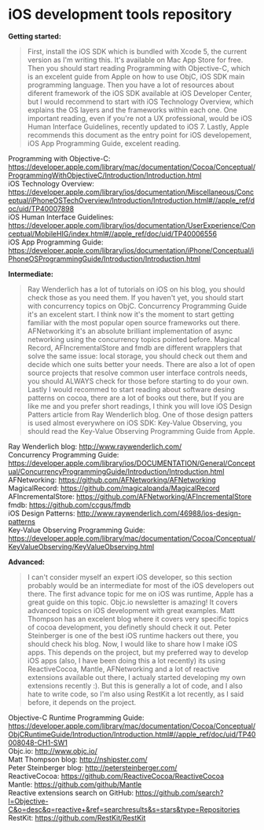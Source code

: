 iOS development tools repository
================================

__Getting started:__

> First, install the iOS SDK which is bundled with Xcode 5, the current version as I'm writing this. It's available on Mac App Store for free. Then you should start reading Programming with Objective-C, which is an excelent guide from Apple on how to use ObjC, iOS SDK main programming language. Then you have a lot of resources about diferent framework of the iOS SDK available at iOS Developer Center, but I would recommend to start with iOS Technology Overview, which explains the OS layers and the frameworks within each one. One important reading, even if you're not a UX professional, would be iOS Human Interface Guidelines, recently updated to iOS 7. Lastly, Apple recommends this document as the entry point for iOS developement, iOS App Programming Guide, excelent reading.  

Programming with Objective-C: https://developer.apple.com/library/mac/documentation/Cocoa/Conceptual/ProgrammingWithObjectiveC/Introduction/Introduction.html  
iOS Technology Overview: https://developer.apple.com/library/ios/documentation/Miscellaneous/Conceptual/iPhoneOSTechOverview/Introduction/Introduction.html#//apple_ref/doc/uid/TP40007898  
iOS Human Interface Guidelines: https://developer.apple.com/library/ios/documentation/UserExperience/Conceptual/MobileHIG/index.html#//apple_ref/doc/uid/TP40006556  
iOS App Programming Guide: https://developer.apple.com/library/ios/documentation/iPhone/Conceptual/iPhoneOSProgrammingGuide/Introduction/Introduction.html  

__Intermediate:__

> Ray Wenderlich has a lot of tutorials on iOS on his blog, you should check those as you need them. If you haven't yet, you should start with concurrency topics on ObjC. Concurrency Programming Guide it's an excelent start. I think now it's the moment to start getting familiar with the most popular open source frameworks out there. AFNetworking it's an absolute brilliant implementation of async networking using the concurrency topics pointed before. Magical Record, AFIncrementalStore and fmdb are different wrapplers that solve the same issue: local storage, you should check out them and decide which one suits better your needs. There are also a lot of open source projects that resolve common user interface controls needs, you should ALWAYS check for those before starting to do your own. Lastly I would recommed to start reading about software desing patterns on cocoa, there are a lot of books out there, but If you are like me and you prefer short readings, I think you will love iOS Design Patters article from Ray Wenderlich blog. One of those design patters is used almost everywhere on iOS SDK: Key-Value Observing, you should read the Key-Value Observing Programming Guide from Apple.  

Ray Wenderlich blog: http://www.raywenderlich.com/  
Concurrency Programming Guide: https://developer.apple.com/library/ios/DOCUMENTATION/General/Conceptual/ConcurrencyProgrammingGuide/Introduction/Introduction.html  
AFNetworking: https://github.com/AFNetworking/AFNetworking  
MagicalRecord: https://github.com/magicalpanda/MagicalRecord    
AFIncrementalStore: https://github.com/AFNetworking/AFIncrementalStore    
fmdb: https://github.com/ccgus/fmdb  
iOS Design Patterns: http://www.raywenderlich.com/46988/ios-design-patterns  
Key-Value Observing Programming Guide: https://developer.apple.com/library/mac/documentation/Cocoa/Conceptual/KeyValueObserving/KeyValueObserving.html  

__Advanced:__

> I can't consider myself an expert iOS developer, so this section probably would be an intermediate for most of the iOS developers out there. The first advance topic for me on iOS was runtime, Apple has a great guide on this topic. Objc.io newsletter is amazing! It covers advanced topics on iOS development with great examples. Matt Thompson has an excelent blog where it covers very specific topics of cocoa development, you definetly should check it out. Peter Steinberger is one of the best iOS runtime hackers out there, you should check his blog. Now, I would like to share how I make iOS apps. This depends on the project, but my preferred way to develop iOS apps (also, I have been doing this a lot recently) its using ReactiveCocoa, Mantle, AFNetworking and a lot of reactive extensions available out there, I actualy started developing my own extensions recently :). But this is generally a lot of code, and I also hate to write code, so I'm also using RestKit a lot recently, as I said before, it depends on the project.  

Objective-C Runtime Programming Guide: https://developer.apple.com/library/mac/documentation/Cocoa/Conceptual/ObjCRuntimeGuide/Introduction/Introduction.html#//apple_ref/doc/uid/TP40008048-CH1-SW1  
Objc.io: http://www.objc.io/  
Matt Thompson blog: http://nshipster.com/  
Peter Steinberger blog: http://petersteinberger.com/  
ReactiveCocoa: https://github.com/ReactiveCocoa/ReactiveCocoa  
Mantle: https://github.com/github/Mantle  
Reactive extensions search on GitHub: https://github.com/search?l=Objective-C&o=desc&q=reactive+&ref=searchresults&s=stars&type=Repositories  
RestKit: https://github.com/RestKit/RestKit 
